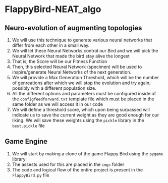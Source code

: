 # FlappyBird-NEAT_algo
## Neuro-evolution of augmenting topologies
1. We will use this technique to generate various neural networks that differ from each other in a small way.
2. We will let these Neural Networks control our Bird and we will pick the Neural Network that made the bird stay alive the longest 
3. That is, the Score will be our Fitness Function
4. Then, this selected Neural Network (specimen) will be used to inspire/generate Neural Networks of the next generation.
5. We will provide a Max Generation Threshold, which will be the number of genreations after which we will stop the evolution and try again; possibly with a different population size.
6. All the different options and parameters must be configured inside of the `configfeedforward.txt` template file which must be placed in the same folder as we will access it in our code
7. We will define a threshold score, which upon being surpassed will indicate us to save the current weight as they are good enough for our liking. We will save these weights using the `pickle` library in the `best.pickle` file


## Game Engine
1. We will start by making a clone of the game Flappy Bird using the `pygame` library
2. The assests used for this are placed in the `imgs` folder
3. The code and logical flow of the entire project is present in the `FlappyBird.py` file
